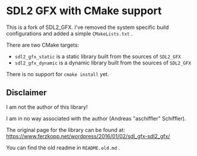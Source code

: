 # SDL2 GFX with CMake support

This is a fork of SDL2_GFX. I've removed the system specific build configurations and added a simple `CMakeLists.txt` .

There are two CMake targets:
* `sdl2_gfx_static` is a static library built from the sources of `SDL2_GFX`
* `sdl2_gfx_dynamic` is a dynamic library built from the sources of `SDL2_GFX`

There is no support for `cmake install` yet.

## Disclaimer
I am not the author of this library!

I am in no way associated with the author (Andreas "aschiffler" Schiffler).

The original page for the library can be found at: https://www.ferzkopp.net/wordpress/2016/01/02/sdl_gfx-sdl2_gfx/

You can find the old readme in `README.old.md` .
